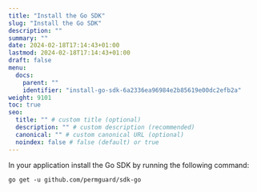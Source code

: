 ```yaml
---
title: "Install the Go SDK"
slug: "Install the Go SDK"
description: ""
summary: ""
date: 2024-02-18T17:14:43+01:00
lastmod: 2024-02-18T17:14:43+01:00
draft: false
menu:
  docs:
    parent: ""
    identifier: "install-go-sdk-6a2336ea96984e2b85619e00dc2efb2a"
weight: 9101
toc: true
seo:
  title: "" # custom title (optional)
  description: "" # custom description (recommended)
  canonical: "" # custom canonical URL (optional)
  noindex: false # false (default) or true
---
```


In your application install the Go SDK by running the following command:

```shell
go get -u github.com/permguard/sdk-go
```
